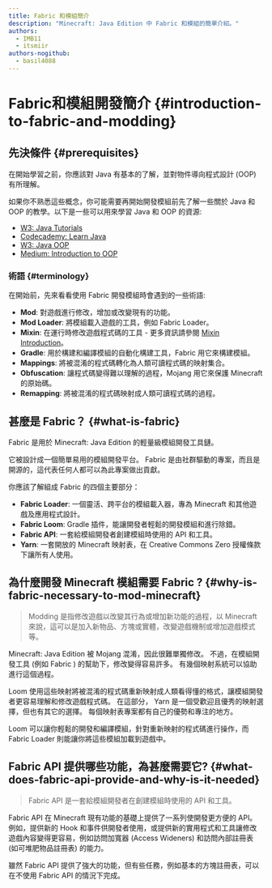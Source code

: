 ```yaml
---
title: Fabric 和模組簡介
description: "Minecraft: Java Edition 中 Fabric 和模組的簡單介紹。"
authors:
  - IMB11
  - itsmiir
authors-nogithub:
  - basil4088
---
```


# Fabric和模組開發簡介 {#introduction-to-fabric-and-modding}

## 先決條件 {#prerequisites}

在開始學習之前，你應該對 Java 有基本的了解，並對物件導向程式設計 (OOP) 有所理解。

如果你不熟悉這些概念，你可能需要再開始開發模組前先了解一些關於 Java 和 OOP 的教學。以下是一些可以用來學習 Java 和 OOP 的資源:

- [W3: Java Tutorials](https://www.w3schools.com/java/)
- [Codecademy: Learn Java](https://www.codecademy.com/learn/learn-java)
- [W3: Java OOP](https://www.w3schools.com/java/java_oop.asp)
- [Medium: Introduction to OOP](https://medium.com/@Adekola_Olawale/beginners-guide-to-object-oriented-programming-a94601ea2fbd)

### 術語 {#terminology}

在開始前，先來看看使用 Fabric 開發模組時會遇到的一些術語:

- **Mod**: 對遊戲進行修改，增加或改變現有的功能。
- **Mod Loader**: 將模組載入遊戲的工具，例如 Fabric Loader。
- **Mixin**: 在運行時修改遊戲程式碼的工具 - 更多資訊請參閱 [Mixin Introduction](https://fabricmc.net/wiki/tutorial:mixin_introduction)。
- **Gradle**: 用於構建和編譯模組的自動化構建工具，Fabric 用它來構建模組。
- **Mappings**: 將被混淆的程式碼轉化為人類可讀程式碼的映射集合。
- **Obfuscation**: 讓程式碼變得難以理解的過程，Mojang 用它來保護 Minecraft 的原始碼。
- **Remapping**: 將被混淆的程式碼映射成人類可讀程式碼的過程。

## 甚麼是 Fabric？ {#what-is-fabric}

Fabric 是用於 Minecraft: Java Edition 的輕量級模組開發工具鏈。

它被設計成一個簡單易用的模組開發平台。 Fabric 是由社群驅動的專案，而且是開源的，這代表任何人都可以為此專案做出貢獻。

你應該了解組成 Fabric 的四個主要部分：

- **Fabric Loader**: 一個靈活、跨平台的模組載入器，專為 Minecraft 和其他遊戲及應用程式設計。
- **Fabric Loom**: Gradle 插件，能讓開發者輕鬆的開發模組和進行除錯。
- **Fabric API**: 一套給模組開發者創建模組時使用的 API 和工具。
- **Yarn**: 一套開放的 Minecraft 映射表，在 Creative Commons Zero 授權條款下讓所有人使用。

## 為什麼開發 Minecraft 模組需要 Fabric ? {#why-is-fabric-necessary-to-mod-minecraft}

> Modding 是指修改遊戲以改變其行為或增加新功能的過程，以 Minecraft 來說，這可以是加入新物品、方塊或實體，改變遊戲機制或增加遊戲模式等。

Minecraft: Java Edition 被 Mojang 混淆，因此很難單獨修改。 不過，在模組開發工具 (例如 Fabric ) 的幫助下，修改變得容易許多。 有幾個映射系統可以協助進行這個過程。

Loom 使用這些映射將被混淆的程式碼重新映射成人類看得懂的格式，讓模組開發者更容易理解和修改遊戲程式碼。 在這部分， Yarn 是一個受歡迎且優秀的映射選擇，但也有其它的選擇。 每個映射表專案都有自己的優勢和專注的地方。

Loom 可以讓你輕鬆的開發和編譯模組，針對重新映射的程式碼進行操作，而 Fabric Loader 則能讓你將這些模組加載到遊戲中。

## Fabric API 提供哪些功能，為甚麼需要它? {#what-does-fabric-api-provide-and-why-is-it-needed}

> Fabric API 是一套給模組開發者在創建模組時使用的 API 和工具。

Fabric API 在 Minecraft 現有功能的基礎上提供了一系列使開發更方便的 API。例如，提供新的 Hook 和事件供開發者使用，或提供新的實用程式和工具讓修改遊戲內容變得更容易，例如訪問加寬器 (Access Wideners) 和訪問內部註冊表 (如可堆肥物品註冊表) 的能力。

雖然 Fabric API 提供了強大的功能，但有些任務，例如基本的方塊註冊表，可以在不使用 Fabric API 的情況下完成。
